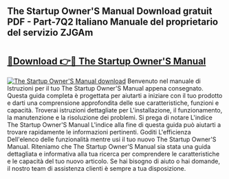 ## The Startup Owner'S Manual Download gratuit PDF - Part-7Q2 Italiano Manuale del proprietario del servizio ZJGAm

# <h2><a href="http://dfe6nu.blite.top/?on=The+Startup+Owner%27S+Manual">🔗Download 👉🔴 The Startup Owner'S Manual</a></h2>

[![The Startup Owner'S Manual download](https://i.imgur.com/lujVjoI.png)](http://dfe6nu.blite.top/?on=The+Startup+Owner%27S+Manual)
Benvenuto nel manuale di Istruzioni per il tuo The Startup Owner'S Manual appena consegnato. Questa guida completa è progettata per aiutarti a iniziare con il tuo prodotto e darti una comprensione approfondita delle sue caratteristiche, funzioni e capacità. Troverai istruzioni dettagliate per L'installazione, il funzionamento, la manutenzione e la risoluzione dei problemi. Si prega di notare L'indice The Startup Owner'S Manual L'indice alla fine di questa guida può aiutarti a trovare rapidamente le informazioni pertinenti. Goditi L'efficienza Dell'elenco delle funzionalità mentre usi il tuo nuovo The Startup Owner'S Manual. Riteniamo che The Startup Owner'S Manual sia stata una guida dettagliata e informativa alla tua ricerca per comprendere le caratteristiche e le capacità del tuo nuovo articolo. Se hai bisogno di aiuto o hai domande, il nostro team di assistenza clienti è sempre a tua disposizione.
